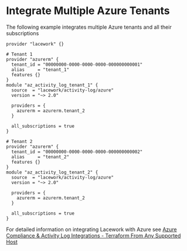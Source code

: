 # Integrate Multiple Azure Tenants

The following example integrates multiple Azure tenants and all their subscriptions

```hcl
provider "lacework" {}

# Tenant 1
provider "azurerm" {
  tenant_id = "00000000-0000-0000-0000-000000000001"
  alias     = "tenant_1"
  features {}
}
module "az_activity_log_tenant_1" {
  source  = "lacework/activity-log/azure"
  version = "~> 2.0"

  providers = {
    azurerm = azurerm.tenant_2
  }

  all_subscriptions = true
}

# Tenant 2
provider "azurerm" {
  tenant_id = "00000000-0000-0000-0000-000000000002"
  alias     = "tenant_2"
  features {}
}
module "az_activity_log_tenant_2" {
  source  = "lacework/activity-log/azure"
  version = "~> 2.0"

  providers = {
    azurerm = azurerm.tenant_2
  }

  all_subscriptions = true
}
```

For detailed information on integrating Lacework with Azure see [Azure Compliance & Activity Log Integrations - Terraform From Any Supported Host](https://docs.lacework.com/onboarding/azure-compliance-and-activity-log-integrations-terraform-from-any-supported-host)
